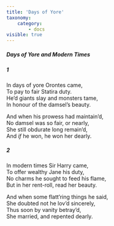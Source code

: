 ```yaml
---
title: 'Days of Yore'
taxonomy:
    category:
        - docs
visible: true
---
```


##### Days of Yore and Modern Times

##### 1

In days of yore Orontes came,   
To pay to fair Statira duty.  
He’d giants slay and monsters tame,  
In honour of the damsel’s beauty.

And when his prowess had maintain’d,  
No damsel was so fair, or nearly,  
She still obdurate long remain’d,  
And *if* he won, he won her dearly.

##### 2

In modern times Sir Harry came,  
To offer wealthy Jane his duty,  
No charms he sought to feed his flame,  
But in her rent-roll, read her beauty.

And when some flatt’ring things he said,  
She doubted not he lov’d sincerely,  
Thus soon by vanity betray’d,  
She married, and repented dearly.